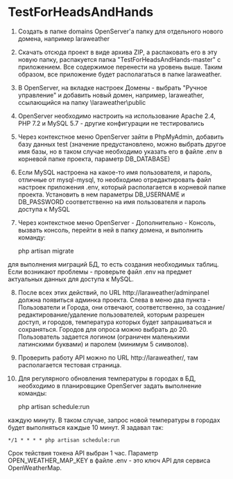 # TestForHeadsAndHands

1. Создать в папке domains OpenServer'а папку для отдельного нового домена, например laraweather

2. Скачать отсюда проект в виде архива ZIP, а распаковать его в эту новую папку, распакуется папка "TestForHeadsAndHands-master" с приложением. Все содержимое перенести на уровень выше. Таким образом, все приложение будет располагаться в папке laraweather.

3. В OpenServer, на вкладке настроек Домены - выбрать "Ручное управление" и добавить новый домен, например, laraweather, ссылающийся на папку \laraweather\public

4. OpenServer необходимо настроить на использование Apache 2.4, PHP 7.2 и MySQL 5.7 - другие конфигурации не тестировались

5. Через контекстное меню OpenServer зайти в PhpMyAdmin, добавить базу данных test (значение предустановлено, можно выбрать другое имя базы, но в таком случае необходимо указать его в файле .env в корневой папке проекта, параметр DB_DATABASE)

6. Если MySQL настроена на какое-то имя пользователя, и пароль, отличные от mysql-mysql, то необходимо отредактировать файл настроек приложения .env, который располагается в корневой папке проекта. Установить в нем параметры DB_USERNAME и DB_PASSWORD соответственно на имя пользователя и пароль доступа к MySQL

7. Через контекстное меню OpenServer - Дополнительно - Консоль, вызвать консоль, перейти в ней в папку домена, и выполнить команду:
    
    php artisan migrate

для выполнения миграций БД, то есть создания необходимых таблиц. Если возникают проблемы - проверьте файл .env на предмет актуальных данных для доступа к MySQL.

8. После всех этих действий, по URL http://laraweather/adminpanel должна появиться админка проекта. Слева в меню два пункта - Пользователи и Города, они отвечают, соответственно, за создание/редактирование/удаление пользователей, которым разрешен доступ, и городов, температура которых будет запрашиваться и сохраняться. Городов для опроса можно выбрать до 20. Пользователь задается логином (ограничен маленькими латинскими буквами) и паролем (минимум 5 символов).

9. Проверить работу API можно по URL http://laraweather/, там располагается тестовая страница.

10. Для регулярного обновления температуры в городах в БД, необходимо в планировщике OpenServer задать выполнение команды:

    php artisan schedule:run
    
каждую минуту. В таком случае, запрос новой температуры в городах будет выполняться каждые 10 минут. Я задавал так:
    
    */1 * * * * php artisan schedule:run
    
Срок тействия токена API выбран 1 час.
Параметр OPEN_WEATHER_MAP_KEY в файле .env - это ключ API для сервиса OpenWeatherMap.
